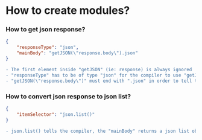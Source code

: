 # How to create modules?

### How to get json response?

```json
{
    "responseType": "json",
    "mainBody": "getJSON(\"response.body\").json"
}
```
```diff
- The first element inside "getJSON" (ie: response) is always ignored
- "responseType" has to be of type "json" for the compiler to use "getJson" to find the json elements
- "getJSON(\"response.body\")" must end with ".json" in order to tell the compiler "getJSON" returns a json object, if ".json" is not found then the compiler will automatically assume a "html" object is being returned.
```

### How to convert json response to json list?

```json
{
    "itemSelector": "json.list()"
}
```
```diff
- json.list() tells the compiler, the "mainBody" returns a json list object and should be treated as such
```
